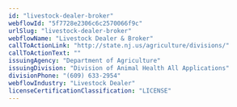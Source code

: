 ```yaml
---
id: "livestock-dealer-broker"
webflowId: "5f7728e2306c6c2570066f9c"
urlSlug: "livestock-dealer-broker"
webflowName: "Livestock Dealer & Broker"
callToActionLink: "http://state.nj.us/agriculture/divisions/"
callToActionText: ""
issuingAgency: "Department of Agriculture"
issuingDivision: "Division of Animal Health All Applications"
divisionPhone: "(609) 633-2954"
webflowIndustry: "Livestock Dealer"
licenseCertificationClassification: "LICENSE"
---
```


